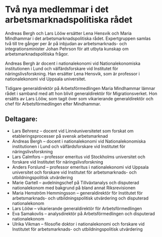 # Två nya medlemmar i det arbetsmarknadspolitiska rådet

Andreas Bergh och Lars Lööw ersätter Lena Hensvik och Maria Mindhammar i det arbetsmarknadspolitiska rådet. Expertgruppen samlas två till tre gånger per år på inbjudan av arbetsmarknads- och integrationsminister Johan Pehrson för att utbyta kunskap om arbetsmarknadspolitiska frågor.

Andreas Bergh är docent i nationalekonomi vid Nationalekonomiska institutionen i Lund och välfärdsforskare vid Institutet för näringslivsforskning. Han ersätter Lena Hensvik, som är professor i nationalekonomi vid Uppsala universitet.

Tidigare generaldirektör på Arbetsförmedlingen Maria Mindhammar lämnar rådet i samband med att hon blivit generaldirektör för Migrationsverket. Hon ersätts av Lars Lööw, som tagit över som vikarierande generaldirektör och chef för Arbetsförmedlingen efter Mindhammar.

## Deltagare:

* Lars Behrenz – docent vid Linnéuniversitetet som forskat om etableringsprocesser på svensk arbetsmarknad
* Andreas Bergh – docent i nationalekonomi vid Nationalekonomiska institutionen i Lund och välfärdsforskare vid Institutet för näringslivsforskning
* Lars Calmfors – professor emeritus vid Stockholms universitet och forskare vid Institutet för näringslivsforskning
* Anders Forslund – professor emeritus i nationalekonomi vid Uppsala universitet och forskare vid Institutet för arbetsmarknads- och utbildningspolitisk utvärdering
* Marie Gartell – avdelningschef på Tillväxtanalys och disputerad nationalekonom med bakgrund på bland annat Riksrevisionen
* Maria Hemström Hemmingsson – generaldirektör för Institutet för arbetsmarknads- och utbildningspolitisk utvärdering och disputerad nationalekonom
* Lars Lööw – vikarierande generaldirektör för Arbetsförmedlingen
* Eva Samakovlis – analysdirektör på Arbetsförmedlingen och disputerad nationalekonom
* Ulrika Vikman – filosofie doktor i nationalekonomi och forskare vid Institutet för arbetsmarknads- och utbildningspolitisk utvärdering
